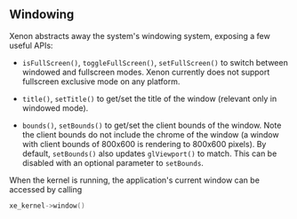 
## Windowing

Xenon abstracts away the system's windowing system, exposing a few useful APIs:

* `isFullScreen()`, `toggleFullScreen()`, `setFullScreen()` to switch between windowed and fullscreen modes.
  Xenon currently does not support fullscreen exclusive mode on any platform.

* `title()`, `setTitle()` to get/set the title of the window (relevant only in windowed mode).

* `bounds()`, `setBounds()` to get/set the client bounds of the window.
  Note the client bounds do not include the chrome of the window (a window with client bounds of 800x600 is rendering to 800x600 pixels).
  By default, `setBounds()` also updates `glViewport()` to match. This can be disabled with an optional parameter to `setBounds`.

When the kernel is running, the application's current window can be accessed by calling

```cpp
xe_kernel->window()
```


